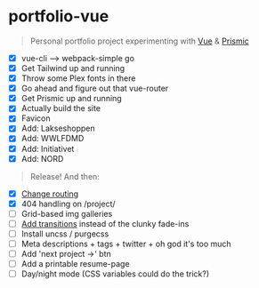 # portfolio-vue

> Personal portfolio project experimenting with [Vue](https://github.com/vuejs/vue) & [Prismic](https://github.com/prismicio/prismic-javascript)

* [x] vue-cli --> webpack-simple go
* [x] Get Tailwind up and running
* [x] Throw some Plex fonts in there
* [x] Go ahead and figure out that vue-router
* [x] Get Prismic up and running
* [x] Actually build the site
* [x] Favicon
* [x] Add: Lakseshoppen
* [x] Add: WWLFDMD
* [x] Add: Initiativet
* [x] Add: NORD

> Release! And then:

* [x] [Change routing](https://router.vuejs.org/en/essentials/history-mode.html)
* [x] 404 handling on /project/
* [ ] Grid-based img galleries
* [ ] [Add transitions](https://vuejs.org/v2/guide/transitions.html) instead of the clunky fade-ins
* [ ] Install uncss / purgecss
* [ ] Meta descriptions + tags + twitter + oh god it's too much
* [ ] Add 'next project →' btn
* [ ] Add a printable resume-page
* [ ] Day/night mode (CSS variables could do the trick?)
